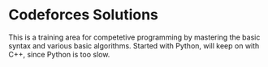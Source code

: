 # Codeforces Solutions
This is a training area for competetive programming by mastering the basic syntax and various basic algorithms. Started with Python, will keep on with C++, since Python is too slow.
